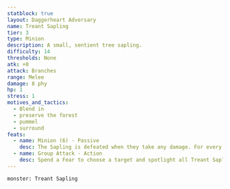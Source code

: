 ```yaml
---
statblock: true
layout: Daggerheart Adversary
name: Treant Sapling
tier: 3
type: Minion
description: A small, sentient tree sapling.
difficulty: 14
thresholds: None
atk: +0
attack: Branches
range: Melee
damage: 8 phy
hp: 1
stress: 1
motives_and_tactics:
  - Blend in
  - preserve the forest
  - pummel
  - surround
feats:
  - name: Minion (6) - Passive
    desc: The Sapling is defeated when they take any damage. For every 6 damage a PC deals to the Sapling, defeat an additional Minion within range the attack would succeed against.
  - name: Group Attack - Action
    desc: Spend a Fear to choose a target and spotlight all Treant Saplings within Close range of them. Those Minions move into Melee range of the target and make one shared attack roll. On a success, they deal 8 physical damage each. Combine this damage.
---
```


```statblock
monster: Treant Sapling
```